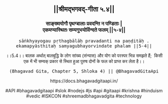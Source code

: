 <center><h2>||श्रीमद्‍भगवद्‍-गीता ५.४||</h2>
<h3>साङ्ख्ययोगौ पृथग्बालाः प्रवदन्ति न पण्डिताः |<br/>एकमप्यास्थितः सम्यगुभयोर्विन्दते फलम् ||५-४||</h3>
<pre>sāṅkhyayogau pṛthagbālāḥ pravadanti na paṇḍitāḥ .<br/>ekamapyāsthitaḥ samyagubhayorvindate phalam ||5-4||</pre>
<p>।।5.4।। बालक अर्थात् बालबुद्धि के लोग सांख्य (संन्यास) और योग को परस्पर भिन्न समझते हैं;  किसी एक में भी सम्यक् प्रकार से स्थित हुआ पुरुष दोनों के फल को प्राप्त कर लेता है।।</p>
<pre>(Bhagavad Gita, Chapter 5, Shloka 4) || @BhagavadGitaApi</pre><p>https://docs.bhagavadgitaapi.in/</p><p>#API #bhagavadgitaapi #slok #nodejs #js #api #gitaapi #krishna #hinduism #vedic #ISKCON #shreemadbhagavadgita #technology</p></center>